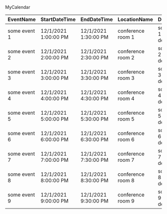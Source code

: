 
MyCalendar


| EventName | StartDateTime | EndDateTime | LocationName | Description |
| --- | --- | --- | --- | --- |
| some event 1 | 12/1/2021 1:00:00 PM | 12/1/2021 1:30:00 PM |  conference room 1 | some event 1 decription |
| some event 2 | 12/1/2021 2:00:00 PM | 12/1/2021 2:30:00 PM |  conference room 2 | some event 2 decription |
| some event 3 | 12/1/2021 3:00:00 PM | 12/1/2021 3:30:00 PM |  conference room 3 | some event 3 decription |
| some event 4 | 12/1/2021 4:00:00 PM | 12/1/2021 4:30:00 PM |  conference room 4 | some event 4 decription |
| some event 5 | 12/1/2021 5:00:00 PM | 12/1/2021 5:30:00 PM |  conference room 5 | some event 5 decription |
| some event 6 | 12/1/2021 6:00:00 PM | 12/1/2021 6:30:00 PM |  conference room 6 | some event 6 decription |
| some event 7 | 12/1/2021 7:00:00 PM | 12/1/2021 7:30:00 PM |  conference room 7 | some event 7 decription |
| some event 8 | 12/1/2021 8:00:00 PM | 12/1/2021 8:30:00 PM |  conference room 8 | some event 8 decription |
| some event 9 | 12/1/2021 9:00:00 PM | 12/1/2021 9:30:00 PM |  conference room 9 | some event 9 decription |




